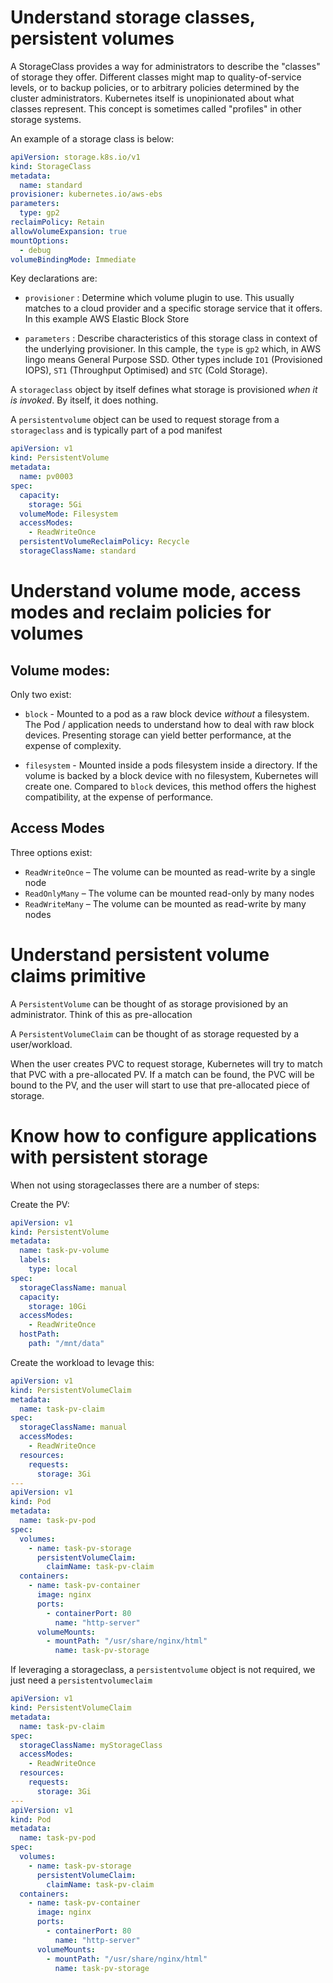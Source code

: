 # Understand storage classes, persistent volumes

A StorageClass provides a way for administrators to describe the "classes" of storage they offer. Different classes might map to quality-of-service levels, or to backup policies, or to arbitrary policies determined by the cluster administrators. Kubernetes itself is unopinionated about what classes represent. This concept is sometimes called "profiles" in other storage systems.

An example of a storage class is below:

```yaml
apiVersion: storage.k8s.io/v1
kind: StorageClass
metadata:
  name: standard
provisioner: kubernetes.io/aws-ebs
parameters:
  type: gp2
reclaimPolicy: Retain
allowVolumeExpansion: true
mountOptions:
  - debug
volumeBindingMode: Immediate
```

Key declarations are:

* `provisioner` : Determine which volume plugin to use. This usually matches to a cloud provider and a specific storage service that it offers. In this example AWS Elastic Block Store

* `parameters` : Describe characteristics of this storage class in context of the underlying provisioner. In this cample, the `type` is `gp2` which, in AWS lingo means General Purpose SSD. Other types include `IO1` (Provisioned IOPS), `ST1` (Throughput Optimised) and `STC` (Cold Storage).

A `storageclass` object by itself defines what storage is provisioned *when it is invoked*. By itself, it does nothing.

A `persistentvolume` object can be used to request storage from a `storageclass` and is typically part of a pod manifest

```yaml
apiVersion: v1
kind: PersistentVolume
metadata:
  name: pv0003
spec:
  capacity:
    storage: 5Gi
  volumeMode: Filesystem
  accessModes:
    - ReadWriteOnce
  persistentVolumeReclaimPolicy: Recycle
  storageClassName: standard
```

# Understand volume mode, access modes and reclaim policies for volumes

## Volume modes:

Only two exist:

* `block` - Mounted to a pod as a raw block device *without* a filesystem. The Pod / application needs to understand how to deal with raw block devices. Presenting storage can yield better performance, at the expense of complexity.
  

* `filesystem` - Mounted inside a pods filesystem inside a directory. If the volume is backed by a block device with no filesystem, Kubernetes will create one. Compared to `block` devices, this method offers the highest compatibility, at the expense of performance.

## Access Modes

Three options exist:

*  `ReadWriteOnce` – The volume can be mounted as read-write by a single node
*  `ReadOnlyMany` – The volume can be mounted read-only by many nodes
*  `ReadWriteMany` – The volume can be mounted as read-write by many nodes

# Understand persistent volume claims primitive

A `PersistentVolume` can be thought of as storage provisioned by an administrator. Think of this as pre-allocation

A `PersistentVolumeClaim` can be thought of as storage requested by a user/workload. 

When the user creates PVC to request storage, Kubernetes will try to match that PVC with a pre-allocated PV. If a match can be found, the PVC will be bound to the PV, and the user will start to use that pre-allocated piece of storage.


# Know how to configure applications with persistent storage

When not using storageclasses there are a number of steps:

Create the PV: 

```yaml
apiVersion: v1
kind: PersistentVolume
metadata:
  name: task-pv-volume
  labels:
    type: local
spec:
  storageClassName: manual
  capacity:
    storage: 10Gi
  accessModes:
    - ReadWriteOnce
  hostPath:
    path: "/mnt/data"
```

Create the workload to levage this:

```yaml
apiVersion: v1
kind: PersistentVolumeClaim
metadata:
  name: task-pv-claim
spec:
  storageClassName: manual
  accessModes:
    - ReadWriteOnce
  resources:
    requests:
      storage: 3Gi
---
apiVersion: v1
kind: Pod
metadata:
  name: task-pv-pod
spec:
  volumes:
    - name: task-pv-storage
      persistentVolumeClaim:
        claimName: task-pv-claim
  containers:
    - name: task-pv-container
      image: nginx
      ports:
        - containerPort: 80
          name: "http-server"
      volumeMounts:
        - mountPath: "/usr/share/nginx/html"
          name: task-pv-storage
```

If leveraging a storageclass, a `persistentvolume` object is not required, we just need a `persistentvolumeclaim`


```yaml
apiVersion: v1
kind: PersistentVolumeClaim
metadata:
  name: task-pv-claim
spec:
  storageClassName: myStorageClass
  accessModes:
    - ReadWriteOnce
  resources:
    requests:
      storage: 3Gi
---
apiVersion: v1
kind: Pod
metadata:
  name: task-pv-pod
spec:
  volumes:
    - name: task-pv-storage
      persistentVolumeClaim:
        claimName: task-pv-claim
  containers:
    - name: task-pv-container
      image: nginx
      ports:
        - containerPort: 80
          name: "http-server"
      volumeMounts:
        - mountPath: "/usr/share/nginx/html"
          name: task-pv-storage
```


